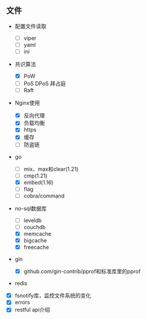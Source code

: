 ## 文件

- 配置文件读取

  - [ ] viper
  - [ ] yaml
  - [ ] ini

- 共识算法

  - [x] PoW
  - [ ] PoS DPoS 拜占庭
  - [ ] Raft

- Nginx使用

  - [x] 反向代理
  - [x] 负载均衡
  - [x] https
  - [x] 缓存
  - [ ] 防盗链

- go 
  - [ ] mix、max和clear(1.21)
  - [ ] cmp(1.21)
  - [x] embed(1.16)
  - [ ] flag
  - [ ] cobra/command
  
- no-sql数据库

  - [ ] leveldb
  - [ ] couchdb
  - [x] memcache
  - [x] bigcache
  - [x] freecache

- gin

  - [x] github.com/gin-contrib/pprof和标准库里的pprof

- redis

- [x] fsnotify库，监控文件系统的变化
- [x] errors 
- [x] restful api介绍